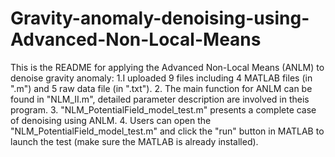 # Gravity-anomaly-denoising-using-Advanced-Non-Local-Means
This is the README for applying the Advanced Non-Local Means (ANLM) to denoise gravity anomaly:
1.I uploaded 9 files including 4 MATLAB files (in ".m") and 5 raw data file (in ".txt").
2. The main function for ANLM can be found in "NLM_II.m", detailed parameter description are involved in theis program.
3. "NLM_PotentialField_model_test.m" presents a complete case of denoising using ANLM.
4. Users can open the "NLM_PotentialField_model_test.m" and click the "run" button in MATLAB to launch the test (make sure the MATLAB is already installed).

